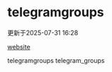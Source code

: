 # telegramgroups
更新于2025-07-31 16:28

[website](https://allgroups.github.io/telegramgroups/)

telegramgroups
telegram_groups
